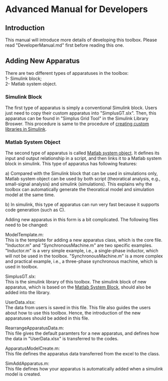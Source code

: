 # Advanced Manual for Developers

## Introduction

This manual will introduce more details of developing this toolbox. Please read "DeveloperManual.md" first before reading this one.

## Adding New Apparatus

There are two different types of apparatuses in the toolbox:    
1- Simulink block;    
2- Matlab system object.

### Simulink Block   
The first type of apparatus is simply a conventional Simulink block. Users just need to copy their custom apparatus into "SimplusGT.slx". Then, this apparatus can be found in "Simplus Grid Tool" in the Simulink Library Broswer. This procedure is same to the procedure of [creating custom libraries in Simulink](https://uk.mathworks.com/help/simulink/ug/adding-libraries-to-the-library-browser.html).

### Matlab System Object    
The second type of apparatus is called [Matlab system object](https://uk.mathworks.com/help/simulink/ug/system-design-in-simulink-using-system-objects.html). It defines its input and output relationship in a script, and then links it to a Matlab system block in simulink. This type of apparatus has following features:
 
a) Compared with the Simulink block that can be used in simulations only, Matlab system object can be used by both script (theoratical analysis, e.g., small-signal analysis) and simulink (simulations). This explains why the toolbox can automatically generate the theoratical model and simulation model at the same time.   

b) In simulink, this type of apparatus can run very fast because it supports code generation (such as C).

Adding new apparatus in this form is a bit complicated. The following files need to be changed:

ModelTemplate.m:  
This is the template for adding a new apparatus class, which is the core file. "Inductor.m" and "SynchronousMachine.m" are two specific examples. "Inductor.m" is a very simple example, i.e., a single-phase inductor, which will not be used in the toolbox. "SynchronousMachine.m" is a more complex and practical example, i.e., a three-phase synchronous machine, which is used in toolbox.

SimplusGT.slx:  
This is the simulink library of this toolbox. The simulink block of new apparatus, which is based on the [Matlab System Block](https://uk.mathworks.com/help/simulink/slref/matlabsystem.html), should also be added into the library.

UserData.xlsx:  
The data from users is saved in this file. This file also guides the users about how to use this toolbox. Hence, the introduction of the new apparatuses should be added in this file.

RearrangeApparatusData.m:  
This file gives the default paramters for a new apparatus, and defines how the data in "UserData.xlsx" is transferred to the codes.

ApparatusModelCreate.m:  
This file defines the apparatus data transferred from the excel to the class.

SimAddApparatus.m:  
This file defines how your apparatus is automatically added when a simulink model is created.